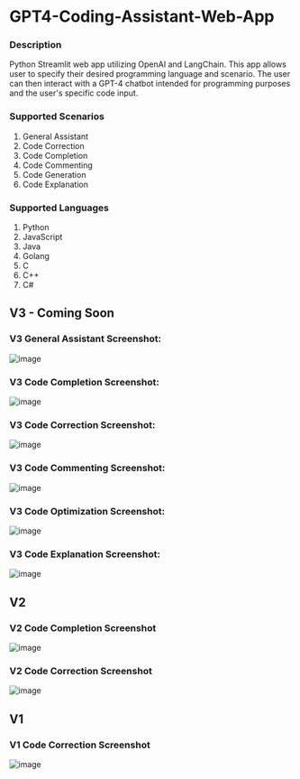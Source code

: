  # GPT4-Coding-Assistant-Web-App
### Description
Python Streamlit web app utilizing OpenAI and LangChain. This app allows user to specify their desired programming language and scenario. The user can then interact with a GPT-4 chatbot intended for programming purposes and the user's specific code input.

### Supported Scenarios
1. General Assistant
2. Code Correction
3. Code Completion
4. Code Commenting
5. Code Generation
6. Code Explanation

### Supported Languages
1. Python
2. JavaScript
3. Java
4. Golang
5. C
6. C++
7. C#

## V3 - Coming Soon
### V3 General Assistant Screenshot:
![image](https://github.com/petermartens98/GPT4-Programming-Assistant/assets/87671757/6e35f3cf-fa60-47cb-b6f8-533dbf89072c)

### V3 Code Completion Screenshot:
![image](https://github.com/petermartens98/GPT4-Programming-Assistant/assets/87671757/9c4fa802-468f-4899-b2c2-bc5bc7b05ef9)

### V3 Code Correction Screenshot: 
![image](https://github.com/petermartens98/GPT4-Programming-Assistant/assets/87671757/1ffe61e2-2f73-4a47-b11c-8aee0b9f0b8c)

### V3 Code Commenting Screenshot:
![image](https://github.com/petermartens98/GPT4-Programming-Assistant/assets/87671757/701eb2c6-8321-4c43-b06f-0df728c03858)

### V3 Code Optimization Screenshot:
![image](https://github.com/petermartens98/GPT4-Programming-Assistant/assets/87671757/bf796215-328d-41b7-919b-62f669ed4e61)

### V3 Code Explanation Screenshot:
![image](https://github.com/petermartens98/GPT4-Programming-Assistant/assets/87671757/f5ace256-8a75-4a10-a6c6-07d93f579535)

## V2
### V2 Code Completion Screenshot
![image](https://github.com/petermartens98/GPT4-Coding-Assistant-Web-App/assets/87671757/f6b251e8-c989-480b-9e1e-c5a041b7ebab)

### V2 Code Correction Screenshot
![image](https://github.com/petermartens98/GPT4-Coding-Assistant-Web-App/assets/87671757/98ac7b0a-df63-42b1-8ec4-d57bd24b1711)

## V1
### V1 Code Correction Screenshot
![image](https://github.com/petermartens98/GPT4-Coding-Assistant-Web-App/assets/87671757/0a09df8d-f457-4d9c-842e-8dc8e757ad96)
